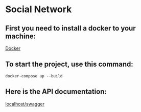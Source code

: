 # Social Network

## First you need to install a docker to your machine:

[Docker](https://www.docker.com)

## To start the project, use this command:

``docker-compose up --build``

## Here is the API documentation:

[localhost/swagger](localhost/swagger)
